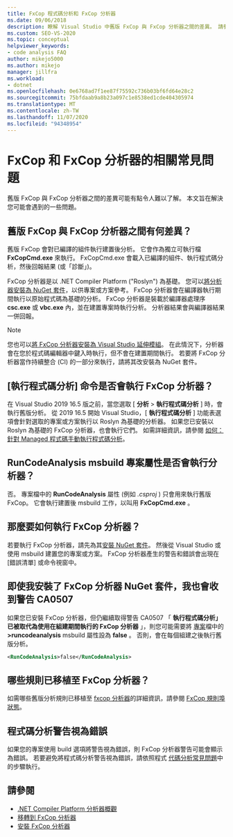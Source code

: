```yaml
---
title: FxCop 程式碼分析和 FxCop 分析器
ms.date: 09/06/2018
description: 瞭解 Visual Studio 中舊版 FxCop 與 FxCop 分析器之間的差異。 請參閱有關如何使用這些分析器的問題答案。
ms.custom: SEO-VS-2020
ms.topic: conceptual
helpviewer_keywords:
- code analysis FAQ
author: mikejo5000
ms.author: mikejo
manager: jillfra
ms.workload:
- dotnet
ms.openlocfilehash: 0e6768ad7f1ee87f75592c736b03bf6fd64e28c2
ms.sourcegitcommit: 75bfdaab9a8b23a097c1e8538ed1cde404305974
ms.translationtype: MT
ms.contentlocale: zh-TW
ms.lasthandoff: 11/07/2020
ms.locfileid: "94348954"
---
```

# <a name="frequently-asked-questions-about-fxcop-and-fxcop-analyzers"></a>FxCop 和 FxCop 分析器的相關常見問題

舊版 FxCop 與 FxCop 分析器之間的差異可能有點令人難以了解。 本文旨在解決您可能會遇到的一些問題。

## <a name="whats-the-difference-between-legacy-fxcop-and-fxcop-analyzers"></a>舊版 FxCop 與 FxCop 分析器之間有何差異？

舊版 FxCop 會對已編譯的組件執行建置後分析。 它會作為獨立可執行檔 **FxCopCmd.exe** 來執行。 FxCopCmd.exe 會載入已編譯的組件、執行程式碼分析，然後回報結果 (或「診斷」)。

FxCop 分析器是以 .NET Compiler Platform ("Roslyn") 為基礎。 您可以[將分析器安裝為 NuGet 套件](install-fxcop-analyzers.md#nuget-package)，以供專案或方案參考。 FxCop 分析器會在編譯器執行期間執行以原始程式碼為基礎的分析。 FxCop 分析器是裝載於編譯器處理序 **csc.exe** 或 **vbc.exe** 內，並在建置專案時執行分析。 分析器結果會與編譯器結果一併回報。

> [!NOTE]
> 您也可以[將 FxCop 分析器安裝為 Visual Studio 延伸模組](install-fxcop-analyzers.md#vsix)。 在此情況下，分析器會在您於程式碼編輯器中鍵入時執行，但不會在建置期間執行。 若要將 FxCop 分析器當作持續整合 (CI) 的一部分來執行，請將其改安裝為 NuGet 套件。

## <a name="does-the-run-code-analysis-command-run-fxcop-analyzers"></a>[執行程式碼分析] 命令是否會執行 FxCop 分析器？

在 Visual Studio 2019 16.5 版之前，當您選取 [ **分析**  >  **執行程式碼分析** ] 時，會執行舊版分析。 從 2019 16.5 開始 Visual Studio，[ **執行程式碼分析** ] 功能表選項會針對選取的專案或方案執行以 Roslyn 為基礎的分析器。 如果您已安裝以 Roslyn 為基礎的 FxCop 分析器，也會執行它們。 如需詳細資訊，請參閱 [如何：針對 Managed 程式碼手動執行程式碼分析](how-to-run-code-analysis-manually-for-managed-code.md)。

## <a name="does-the-runcodeanalysis-msbuild-project-property-run-analyzers"></a>RunCodeAnalysis msbuild 專案屬性是否會執行分析器？

否。 專案檔中的 **RunCodeAnalysis** 屬性 (例如 *.csproj* ) 只會用來執行舊版 FxCop。 它會執行建置後 msbuild 工作，以叫用 **FxCopCmd.exe** 。

## <a name="so-how-do-i-run-fxcop-analyzers-then"></a>那麼要如何執行 FxCop 分析器？

若要執行 FxCop 分析器，請先為其[安裝 NuGet 套件](install-fxcop-analyzers.md)。 然後從 Visual Studio 或使用 msbuild 建置您的專案或方案。 FxCop 分析器產生的警告和錯誤會出現在 [錯誤清單] 或命令視窗中。

## <a name="i-get-warning-ca0507-even-after-ive-installed-the-fxcop-analyzers-nuget-package"></a>即使我安裝了 FxCop 分析器 NuGet 套件，我也會收到警告 CA0507

如果您已安裝 FxCop 分析器，但仍繼續取得警告 CA0507 「 **執行程式碼分析」已被取代為使用在組建期間執行的 FxCop 分析器** 」，則您可能需要將 [專案](../ide/solutions-and-projects-in-visual-studio.md#project-file)檔中的 **>runcodeanalysis** msbuild 屬性設為 **false** 。 否則，會在每個組建之後執行舊版分析。

```xml
<RunCodeAnalysis>false</RunCodeAnalysis>
```

## <a name="which-rules-have-been-ported-to-fxcop-analyzers"></a>哪些規則已移植至 FxCop 分析器？

如需哪些舊版分析規則已移植至 [fxcop 分析器](install-fxcop-analyzers.md)的詳細資訊，請參閱 [FxCop 規則埠狀態](fxcop-rule-port-status.md)。

## <a name="code-analysis-warnings-are-treated-as-errors"></a>程式碼分析警告視為錯誤

如果您的專案使用 build 選項將警告視為錯誤，則 FxCop 分析器警告可能會顯示為錯誤。 若要避免將程式碼分析警告視為錯誤，請依照程式 [代碼分析常見問題](../code-quality/analyzers-faq.md#treat-warnings-as-errors)中的步驟執行。

## <a name="see-also"></a>請參閱

- [.NET Compiler Platform 分析器概觀](roslyn-analyzers-overview.md)
- [移轉到 FxCop 分析器](migrate-from-legacy-analysis-to-fxcop-analyzers.md)
- [安裝 FxCop 分析器](install-fxcop-analyzers.md)
